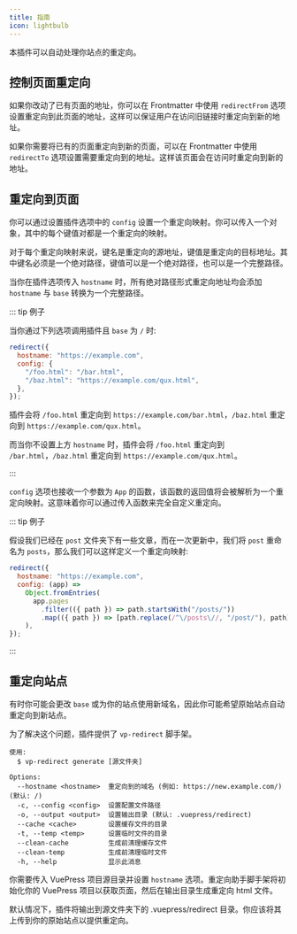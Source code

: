 ```yaml
---
title: 指南
icon: lightbulb
---
```


本插件可以自动处理你站点的重定向。

## 控制页面重定向

如果你改动了已有页面的地址，你可以在 Frontmatter 中使用 `redirectFrom` 选项设置重定向到此页面的地址，这样可以保证用户在访问旧链接时重定向到新的地址。

如果你需要将已有的页面重定向到新的页面，可以在 Frontmatter 中使用 `redirectTo` 选项设置需要重定向到的地址。这样该页面会在访问时重定向到新的地址。

## 重定向到页面

你可以通过设置插件选项中的 `config` 设置一个重定向映射。你可以传入一个对象，其中的每个键值对都是一个重定向的映射。

对于每个重定向映射来说，键名是重定向的源地址，键值是重定向的目标地址。其中键名必须是一个绝对路径，键值可以是一个绝对路径，也可以是一个完整路径。

当你在插件选项传入 `hostname` 时，所有绝对路径形式重定向地址均会添加 `hostname` 与 `base` 转换为一个完整路径。

::: tip 例子

当你通过下列选项调用插件且 `base` 为 `/` 时:

```js
redirect({
  hostname: "https://example.com",
  config: {
    "/foo.html": "/bar.html",
    "/baz.html": "https://example.com/qux.html",
  },
});
```

插件会将 `/foo.html` 重定向到 `https://example.com/bar.html`，`/baz.html` 重定向到 `https://example.com/qux.html`。

而当你不设置上方 `hostname` 时，插件会将 `/foo.html` 重定向到 `/bar.html`，`/baz.html` 重定向到 `https://example.com/qux.html`。

:::

`config` 选项也接收一个参数为 `App` 的函数，该函数的返回值将会被解析为一个重定向映射。这意味着你可以通过传入函数来完全自定义重定向。

::: tip 例子

假设我们已经在 `post` 文件夹下有一些文章，而在一次更新中，我们将 `post` 重命名为 `posts`，那么我们可以这样定义一个重定向映射:

```js
redirect({
  hostname: "https://example.com",
  config: (app) =>
    Object.fromEntries(
      app.pages
        .filter(({ path }) => path.startsWith("/posts/"))
        .map(({ path }) => [path.replace(/^\/posts\//, "/post/"), path])
    ),
});
```

:::

## 重定向站点

有时你可能会更改 `base` 或为你的站点使用新域名，因此你可能希望原始站点自动重定向到新站点。

为了解决这个问题，插件提供了 `vp-redirect` 脚手架。

```shell
使用:
  $ vp-redirect generate [源文件夹]

Options:
  --hostname <hostname>  重定向到的域名 (例如: https://new.example.com/) (默认: /)
  -c, --config <config>  设置配置文件路径
  -o, --output <output>  设置输出目录 (默认: .vuepress/redirect)
  --cache <cache>        设置缓存文件的目录
  -t, --temp <temp>      设置临时文件的目录
  --clean-cache          生成前清理缓存文件
  --clean-temp           生成前清理临时文件
  -h, --help             显示此消息
```

你需要传入 VuePress 项目源目录并设置 `hostname` 选项。重定向助手脚手架将初始化你的 VuePress 项目以获取页面，然后在输出目录生成重定向 html 文件。

默认情况下，插件将输出到源文件夹下的 .vuepress/redirect 目录。你应该将其上传到你的原始站点以提供重定向。
